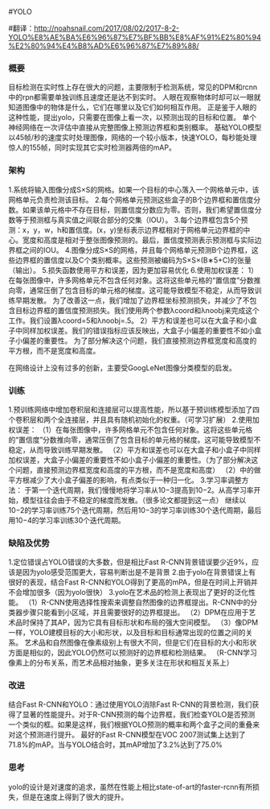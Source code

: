 #YOLO

#翻译：http://noahsnail.com/2017/08/02/2017-8-2-YOLO%E8%AE%BA%E6%96%87%E7%BF%BB%E8%AF%91%E2%80%94%E2%80%94%E4%B8%AD%E6%96%87%E7%89%88/

### 概要

目标检测在实时性上存在很大的问题，主要限制于检测系统，常见的DPM和rcnn中的rpn都需要单独训练且速度还是达不到实时。
人眼在观察物体时却可以一眼就知道图像中的物体是什么，它们在哪里以及它们如何相互作用。
正是鉴于人眼的这种性能，提出yolo，只需要在图像上看一次，以预测出现的目标和位置。
单个神经网络在一次评估中直接从完整图像上预测边界框和类别概率。
基础YOLO模型以45帧/秒的速度实时处理图像，网络的一个较小版本，快速YOLO，每秒能处理惊人的155帧，同时实现其它实时检测器两倍的mAP。


### 架构

1.系统将输入图像分成S×S的网格。如果一个目标的中心落入一个网格单元中，该网格单元负责检测该目标。
2.每个网格单元预测这些盒子的B个边界框和置信度分数。如果该单元格中不存在目标，则置信度分数应为零。否则，我们希望置信度分数等于预测框与真实值之间联合部分的交集（IOU）。
3.每个边界框包含5个预测：x，y，w，h和置信度。(x，y)坐标表示边界框相对于网格单元边界框的中心。宽度和高度是相对于整张图像预测的。最后，置信度预测表示预测框与实际边界框之间的IOU。
4.图像分成S×S的网格，并且每个网格单元预测B个边界框，这些边界框的置信度以及C个类别概率。这些预测被编码为S×S×(B∗5+C)的张量（输出）。
5.损失函数使用平方和误差，因为更加容易优化
6.使用加权误差：
1）在每张图像中，许多网格单元不包含任何对象。这将这些单元格的“置信度”分数推向零，通常压倒了包含目标的单元格的梯度。这可能导致模型不稳定，从而导致训练早期发散。
为了改善这一点，我们增加了边界框坐标预测损失，并减少了不包含目标边界框的置信度预测损失。我们使用两个参数λcoord和λnoobj来完成这个工作。我们设置λcoord=5和λnoobj=.5。
2）平方和误差也可以在大盒子和小盒子中同样加权误差。我们的错误指标应该反映出，大盒子小偏差的重要性不如小盒子小偏差的重要性。
为了部分解决这个问题，我们直接预测边界框宽度和高度的平方根，而不是宽度和高度。

在网络设计上没有过多的创新，主要受GoogLeNet图像分类模型的启发。

### 训练
1.预训练网络中增加卷积层和连接层可以提高性能，所以基于预训练模型添加了四个卷积层和两个全连接层，并且具有随机初始化的权重。（可学习扩展）
2.使用加权误差：
（1）在每张图像中，许多网格单元不包含任何对象。这将这些单元格的“置信度”分数推向零，通常压倒了包含目标的单元格的梯度。这可能导致模型不稳定，从而导致训练早期发散。
（2）平方和误差也可以在大盒子和小盒子中同样加权误差，大盒子小偏差的重要性不如小盒子小偏差的重要性。（为了部分解决这个问题，直接预测边界框宽度和高度的平方根，而不是宽度和高度）
（2）中的做平方根减少了大小盒子偏差的影响，有点类似于一种归一化。
3.学习率调整方法：
于第一个迭代周期，我们慢慢地将学习率从10−3提高到10−2。从高学习率开始，模型往往会由于不稳定的梯度而发散。（很多论文都提到这一点）
继续以10−2的学习率训练75个迭代周期，然后用10−3的学习率训练30个迭代周期，最后用10−4的学习率训练30个迭代周期。

### 缺陷及优势

1.定位错误占YOLO错误的大多数，但是相比Fast R-CNN背景错误要少近9%，应该是因为yolo感受范围更大，容易判断出是不是背景
2.由于yolo在背景错误上有很好的表现，结合Fast R-CNN和YOLO得到了更高的mPA，但是在时间上开销并不会增加很多（因为yolo很快）
3.yolo在艺术品的检测上表现出了更好的泛化性能。
（1）R-CNN使用选择性搜索来调整自然图像的边界框提出。R-CNN中的分类器步骤只能看到小区域，并且需要很好的边界框提出。
（2）DPM在应用于艺术品时保持了其AP，因为它具有目标形状和布局的强大空间模型。
（3）像DPM一样，YOLO建模目标的大小和形状，以及目标和目标通常出现的位置之间的关系。
艺术品和自然图像在像素级别上有很大不同，但是它们在目标的大小和形状方面是相似的，因此YOLO仍然可以预测好的边界框和检测结果。
（R-CNN学习像素上的分布关系，而艺术品相对抽象，更多关注在形状和相互关系上）

### 改进
结合Fast R-CNN和YOLO：通过使用YOLO消除Fast R-CNN的背景检测，我们获得了显著的性能提升。对于R-CNN预测的每个边界框，我们检查YOLO是否预测一个类似的框。如果是这样，我们根据YOLO预测的概率和两个盒子之间的重叠来对这个预测进行提升。
最好的Fast R-CNN模型在VOC 2007测试集上达到了71.8%的mAP。当与YOLO结合时，其mAP增加了3.2%达到了75.0%

### 思考
yolo的设计是对速度的追求，虽然在性能上相比state-of-art的faster-rcnn有所损失，但是在速度上得到了很大的提升。
